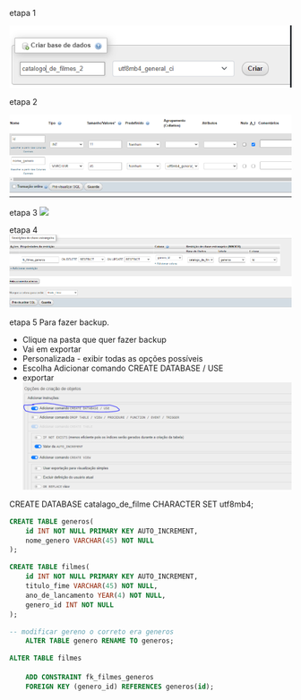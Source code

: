 
<!-- SQL pelo phpMyadmin -->

etapa 1

![](etapa_um.PNG)

etapa 2

![](etapa_dois.PNG)

etapa 3
![](etapa_três.PNG)

etapa 4
![](etapa_quatro.PNG)

etapa 5
Para fazer backup.
- Clique na pasta que quer fazer backup 
- Vai em exportar  
- Personalizada - exibir todas as opções possíveis 
- Escolha Adicionar comando CREATE DATABASE / USE
- exportar
![](etapa_cinco.PNG)







<!-- SQL pelo VCStudio -->
<!-- para criar uma pasta no phpmyadmin -->
CREATE DATABASE catalago_de_filme CHARACTER SET utf8mb4;




<!-- Criar tabela genero que fizemos no MySQL Workbench com está na foto modelo logico filme -->
```sql
CREATE TABLE generos(
    id INT NOT NULL PRIMARY KEY AUTO_INCREMENT,
    nome_genero VARCHAR(45) NOT NULL    
); 
```

<!-- Criar tabela filme que fizemos no MySQL Workbench com está na foto modelo logico filme -->
```sql
CREATE TABLE filmes(
    id INT NOT NULL PRIMARY KEY AUTO_INCREMENT,
    titulo_fime VARCHAR(45) NOT NULL,
    ano_de_lancamento YEAR(4) NOT NULL,    
    genero_id INT NOT NULL
);
```

```sql
-- modificar gereno o correto era generos
    ALTER TABLE genero RENAME TO generos;
```


<!-- Criar ligação das tabelas e Criando a chave-estrangeira que fizemos no MySQL Workbench com está na foto modelo logico filme -->
```sql
ALTER TABLE filmes
    
    ADD CONSTRAINT fk_filmes_generos    
    FOREIGN KEY (genero_id) REFERENCES generos(id);
```

